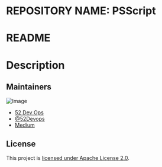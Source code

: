 # REPOSITORY NAME: PSScript
# README

# Description


## Maintainers
![Image](https://pbs.twimg.com/profile_images/850313274465947648/Eg6xmQWH_400x400.jpg)
- [52 Dev Ops](https://github.com/52-devops) 
- [@52Devops](http://twitter.com/52Devops)
- [Medium](https://medium.com/@52devops) 

## License

This project is [licensed under Apache License 2.0](LICENSE).